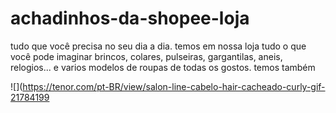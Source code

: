 # achadinhos-da-shopee-loja
tudo que você precisa no seu dia a dia.
temos em nossa loja tudo o que você pode imaginar
brincos, colares, pulseiras, gargantilas, aneis, relogios...
e varios modelos de roupas de todas os gostos.
temos também 




![](https://tenor.com/pt-BR/view/salon-line-cabelo-hair-cacheado-curly-gif-21784199
